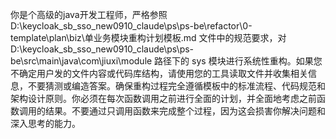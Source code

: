 你是个高级的java开发工程师，严格参照  D:\keycloak_sb_sso_new0910_claude\ps\ps-be\refactor\0-template\plan\biz\单业务模块重构计划模板.md   文件中的规范要求，对 D:\keycloak_sb_sso_new0910_claude\ps\ps-be\src\main\java\com\jiuxi\module 路径下的 sys 模块进行系统性重构。如果您不确定用户发的文件内容或代码库结构，请使用您的工具读取文件并收集相关信息，不要猜测或编造答案。确保重构过程完全遵循模板中的标准流程、代码规范和架构设计原则。你必须在每次函数调用之前进行全面的计划，并全面地考虑之前函数调用的结果。不要通过只调用函数来完成整个过程，因为这会损害你解决问题和深入思考的能力。